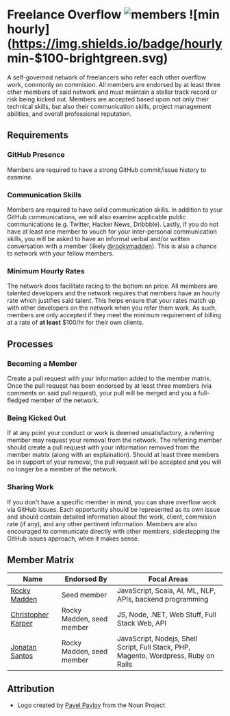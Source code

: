 # Freelance Overflow ![members](https://img.shields.io/badge/members-3-blue.svg) ![min hourly](https://img.shields.io/badge/hourly min-$100-brightgreen.svg)
A self-governed network of freelancers who refer each other overflow work, commonly on commision. All members are endorsed by at least three other members of said network and must maintain a stellar track record or risk being kicked out. Members are accepted based upon not only their technical skills, but also their communication skills, project management abilities, and overall professional reputation.

## Requirements
### GitHub Presence
Members are required to have a strong GitHub commit/issue history to examine.

### Communication Skills
Members are required to have solid communication skills. In addition to your GitHub communications, we will also examine applicable public communications (e.g. Twitter, Hacker News, Dribbble). Lastly, if you do not have at least one member to vouch for your inter-personal communication skills, you will be asked to have an informal verbal and/or written conversation with a member (likely [@rockymadden](https://github.com/rockymadden)). This is also a chance to network with your fellow members.

### Minimum Hourly Rates
The network does facilitate racing to the bottom on price. All members are talented developers and the network requires that members have an hourly rate which justifies said talent. This helps ensure that your rates match up with other developers on the network when you refer them work. As such, members are only accepted if they meet the minimum requirement of billing at a rate of __at least__ $100/hr for their own clients.

## Processes
### Becoming a Member
Create a pull request with your information added to the member matrix. Once the pull request has been endorsed by at least three members (via comments on said pull request), your pull will be merged and you a full-fledged member of the network.

### Being Kicked Out
If at any point your conduct or work is deemed unsatisfactory, a referring member may request your removal from the network. The referring member should create a pull request with your information removed from the member matrix (along with an explaination). Should at least three members be in support of your removal, the pull request will be accepted and you will no longer be a member of the network.

### Sharing Work
If you don't have a specific member in mind, you can share overflow work via GitHub issues. Each opportunity should be represented as its own issue and should contain detailed information about the work, client, commision rate (if any), and any other pertinent information. Members are also encouraged to communicate directly with other members, sidestepping the GitHub issues approach, when it makes sense.

## Member Matrix
| Name                                             | Endorsed By               | Focal Areas
| ------------------------------------------------ | ------------------------- | -----------
| [Rocky Madden](https://github.com/rockymadden)   | Seed member               | JavaScript, Scala, AI, ML, NLP, APIs, backend programming
| [Christopher Karper](https://github.com/CKarper) | Rocky Madden, seed member | JS, Node, .NET, Web Stuff, Full Stack Web, API
| [Jonatan Santos](https://github.com/joridos)     | Rocky Madden, seed member | JavaScript, Nodejs, Shell Script, Full Stack, PHP, Magento, Wordpress, Ruby on Rails

## Attribution
* Logo created by [Pavel Pavlov](http://thenounproject.com/zka11/) from the Noun Project
